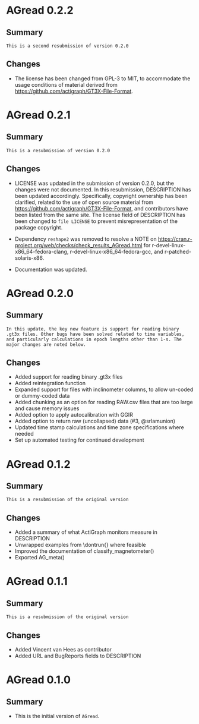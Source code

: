 # AGread 0.2.2
## Summary
    This is a second resubmission of version 0.2.0
    
## Changes

* The license has been changed from GPL-3 to MIT, to accommodate the
    usage conditions of material derived from
    <https://github.com/actigraph/GT3X-File-Format>.

# AGread 0.2.1
## Summary
    This is a resubmission of version 0.2.0
    
## Changes

* LICENSE was updated in the submission of version 0.2.0, but the changes were
    not documented. In this resubmission, DESCRIPTION has been updated accordingly.
    Specifically, copyright ownership has been clarified, related to the use of
    open source material from
    <https://github.com/actigraph/GT3X-File-Format>, and contributors have been
    listed from the same site. The license field of
    DESCRIPTION has been changed to `file LICENSE` to prevent misrepresentation
    of the package copyright.
    
* Dependency `reshape2` was removed to resolve a NOTE on
    <https://cran.r-project.org/web/checks/check_results_AGread.html> for
    r-devel-linux-x86_64-fedora-clang, r-devel-linux-x86_64-fedora-gcc, and
    r-patched-solaris-x86.
    
* Documentation was updated.
    
# AGread 0.2.0
## Summary
    In this update, the key new feature is support for reading binary
    .gt3x files. Other bugs have been solved related to time variables,
    and particularly calculations in epoch lengths other than 1-s. The
    major changes are noted below.
    
## Changes
* Added support for reading binary .gt3x files
* Added reintegration function
* Expanded support for files with inclinometer columns, to allow un-coded or
    dummy-coded data
* Added chunking as an option for reading RAW.csv files that are too large
    and cause memory issues
* Added option to apply autocalibration with GGIR
* Added option to return raw (uncollapsed) data (#3, @srlamunion)
* Updated time stamp calculations and time zone specifications where needed
* Set up automated testing for continued development


# AGread 0.1.2
## Summary
    This is a resubmission of the original version
## Changes
* Added a summary of what ActiGraph monitors measure
    in DESCRIPTION
* Unwrapped examples from \dontrun{} where feasible
* Improved the documentation of classify_magnetometer()
* Exported AG_meta()

# AGread 0.1.1
## Summary
    This is a resubmission of the original version
## Changes
* Added Vincent van Hees as contributor
* Added URL and BugReports fields to DESCRIPTION

# AGread 0.1.0
## Summary
* This is the initial version of `AGread`.



